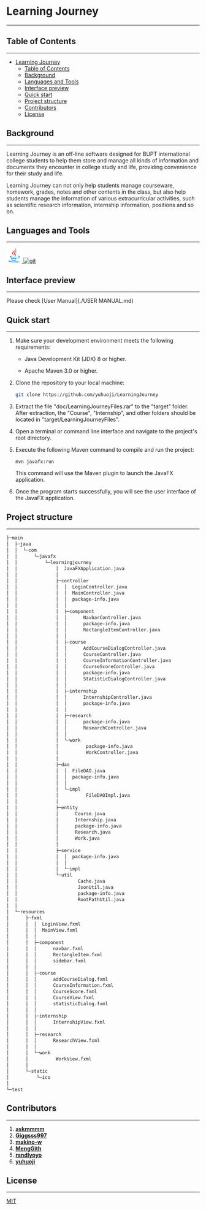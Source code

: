 # Learning Journey
------



## Table of Contents

------
- [Learning Journey](#learning-journey)
  - [Table of Contents](#table-of-contents)
  - [Background](#background)
  - [Languages and Tools](#languages-and-tools)
  - [Interface preview](#interface-preview)
  - [Quick start](#quick-start)
  - [Project structure](#project-structure)
  - [Contributors](#contributors)
  - [License](#license)



## Background 

------

Learning Journey is an off-line software designed for BUPT international college students to help them store and manage all kinds of information and documents they encounter in college study and life, providing convenience for their study and life.     

Learning Journey can not only help students manage courseware, homework, grades, notes and other contents in the class, but also help students manage the information of various extracurricular activities, such as scientific research information, internship information, positions and so on.



## Languages and Tools

------


<p align="left"> 
    <a href="https://git-scm.com/" target="_blank" rel="noreferrer">
    <img src="https://raw.githubusercontent.com/devicons/devicon/master/icons/java/java-original.svg" alt="java" width="40" height="40"/>  </a> 
    <a href="https://www.java.com" target="_blank" rel="noreferrer"> 
    <img src="https://www.vectorlogo.zone/logos/git-scm/git-scm-icon.svg" alt="git" width="40" height="40"/>
    </a>
</p>



## Interface preview

------

Please check [User Manual](./USER MANUAL.md)



## Quick start

------

1. Make sure your development environment meets the following requirements:

   - Java Development Kit (JDK) 8 or higher.

   - Apache Maven 3.0 or higher.

2. Clone the repository to your local machine:

   ```bash
   git clone https://github.com/yuhuoji/LearningJourney
   ```

3. Extract the file "doc/LearningJourneyFiles.rar" to the "target" folder. After extraction, the "Course", "Internship", and other folders should be located in "target/LearningJourneyFiles".

4. Open a terminal or command line interface and navigate to the project's root directory.

5. Execute the following Maven command to compile and run the project:

   ```shell
   mvn javafx:run
   ```

   This command will use the Maven plugin to launch the JavaFX application.

6. Once the program starts successfully, you will see the user interface of the JavaFX application.



##  Project structure

------

```
├─main
│  ├─java
│  │  └─com
│  │      └─javafx
│  │          └─learningjourney
│  │              │  JavaFXApplication.java
│  │              │  
│  │              ├─controller
│  │              │  │  LoginController.java
│  │              │  │  MainController.java
│  │              │  │  package-info.java
│  │              │  │  
│  │              │  ├─component
│  │              │  │      NavbarController.java
│  │              │  │      package-info.java
│  │              │  │      RectangleItemController.java
│  │              │  │      
│  │              │  ├─course
│  │              │  │      AddCourseDialogController.java
│  │              │  │      CourseController.java
│  │              │  │      CourseInformationController.java
│  │              │  │      CourseScoreController.java
│  │              │  │      package-info.java
│  │              │  │      StatisticDialogController.java
│  │              │  │      
│  │              │  ├─internship
│  │              │  │      InternshipController.java
│  │              │  │      package-info.java
│  │              │  │      
│  │              │  ├─research
│  │              │  │      package-info.java
│  │              │  │      ResearchController.java
│  │              │  │      
│  │              │  └─work
│  │              │          package-info.java
│  │              │          WorkController.java
│  │              │          
│  │              ├─dao
│  │              │  │  FileDAO.java
│  │              │  │  package-info.java
│  │              │  │  
│  │              │  └─impl
│  │              │          FileDAOImpl.java
│  │              │          
│  │              ├─entity
│  │              │      Course.java
│  │              │      Internship.java
│  │              │      package-info.java
│  │              │      Research.java
│  │              │      Work.java
│  │              │      
│  │              ├─service
│  │              │  │  package-info.java
│  │              │  │  
│  │              │  └─impl
│  │              └─util
│  │                      Cache.java
│  │                      JsonUtil.java
│  │                      package-info.java
│  │                      RootPathUtil.java
│  │                      
│  └─resources
│      ├─fxml
│      │  │  LoginView.fxml
│      │  │  MainView.fxml
│      │  │  
│      │  ├─component
│      │  │      navbar.fxml
│      │  │      RectangleItem.fxml
│      │  │      sidebar.fxml
│      │  │      
│      │  ├─course
│      │  │      addCourseDialog.fxml
│      │  │      CourseInformation.fxml
│      │  │      CourseScore.fxml
│      │  │      CourseView.fxml
│      │  │      statisticDialog.fxml
│      │  │      
│      │  ├─internship
│      │  │      InternshipView.fxml
│      │  │      
│      │  ├─research
│      │  │      ResearchView.fxml
│      │  │      
│      │  └─work
│      │          WorkView.fxml
│      │          
│      └─static
│          └─ico
│                  
└─test
```



## Contributors

------

1. [**askmmmm**](https://github.com/askmmmm)
1. [**Giggsss997**](https://github.com/Giggsss997)
1. [**makino-w**](https://github.com/makino-w)
1. [**MengGith**](https://github.com/MengGith)
1. [**randlyoyo**](https://github.com/randlyoyo)
1. [**yuhuoji**](https://github.com/yuhuoji)

## License

------

[MIT](./LICENSE)
